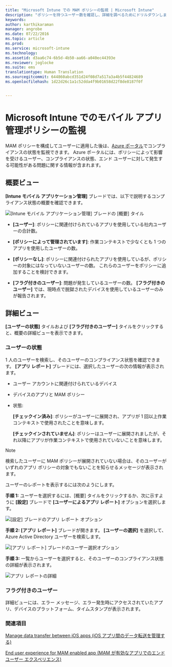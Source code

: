 ```yaml
---
title: "Microsoft Intune での MAM ポリシーの監視 | Microsoft Intune"
description: "ポリシーを持つユーザー数を確認し、詳細を調べるためにドリルダウンします。"
keywords: 
author: karthikaraman
manager: angrobe
ms.date: 07/22/2016
ms.topic: article
ms.prod: 
ms.service: microsoft-intune
ms.technology: 
ms.assetid: d3aa6c74-6b5d-4b50-aa66-a040ec44393e
ms.reviewer: joglocke
ms.suite: ems
translationtype: Human Translation
ms.sourcegitcommit: 644860abcd351d24f08d7a517a3a4b5f44824689
ms.openlocfilehash: 1d22d26c1a1c52dda4f9b01658d22f8de8187f0f


---
```


# Microsoft Intune でのモバイル アプリ管理ポリシーの監視
MAM ポリシーを構成してユーザーに適用した後は、[Azure ポータル](https://portal.azure.com)でコンプライアンスの状態を監視できます。 Azure ポータルには、ポリシーによって影響を受けるユーザー、コンプライアンスの状態、エンド ユーザーに対して発生する可能性がある問題に関する情報が含まれます。
## 概要ビュー
**[Intune モバイル アプリケーション管理]** ブレードでは、以下で説明するコンプライアンス状態の概要を確認できます。


![[Intune モバイル アプリケーション管理] ブレードの [概要] タイル](../media/mam-azure-portal-user-status-summary.png)

-   **[ユーザー]**: ポリシーに関連付けられているアプリを使用している社内ユーザーの合計数。

-   **[ポリシーによって管理されています]**: 作業コンテキストで少なくとも 1 つのアプリを使用したユーザーの数。

-   **[ポリシーなし]**: ポリシーに関連付けられたアプリを使用しているが、ポリシーの対象にはなっていないユーザーの数。  これらのユーザーをポリシーに追加することを検討できます。

- **[フラグ付きのユーザー]**: 問題が発生しているユーザーの数。 **[フラグ付きのユーザー]** では、現時点で脱獄されたデバイスを使用しているユーザーのみが報告されます。


## 詳細ビュー
**[ユーザーの状態]** タイルおよび **[フラグ付きのユーザー]** タイルをクリックすると、概要の詳細ビューを表示できます。

### ユーザーの状態
1 人のユーザーを検索し、そのユーザーのコンプライアンス状態を確認できます。 **[アプリ レポート]** ブレードには、選択したユーザーの次の情報が表示されます。
- ユーザー アカウントに関連付けられているデバイス
- デバイスのアプリと MAM ポリシー
- 状態:

  **[チェックイン済み]**: ポリシーがユーザーに展開され、アプリが 1 回以上作業コンテキストで使用されたことを意味します。

  **[チェックインされていません]**: ポリシーはユーザーに展開されましたが、それ以降にアプリが作業コンテキストで使用されていないことを意味します。

>[!NOTE]
> 検索したユーザーに MAM ポリシーが展開されていない場合は、そのユーザーがいずれのアプリ ポリシーの対象でもないことを知らせるメッセージが表示されます。

ユーザーのレポートを表示するには次のようにします。

**手順 1:** ユーザーを選択するには、[概要] タイルをクリックするか、次に示すように **[設定]** ブレードで **[ユーザーによるアプリ レポート]** オプションを選択します。

![[設定] ブレードのアプリ レポート オプション](../media/mam-azure-portal-app-reporting-by-user-settings-blade.png)

**手順 2:** **[アプリ レポート]** ブレードが開きます。 **[ユーザーの選択]** を選択して、Azure Active Directory ユーザーを検索します。

![[アプリ レポート] ブレードのユーザー選択オプション](../media/mam-azure-portal-app-reporting-select-user.png)

**手順 3:** 一覧からユーザーを選択すると、そのユーザーのコンプライアンス状態の詳細が表示されます。

![アプリ レポートの詳細](../media/mam-azure-portal-app-reporting-by-user.png)
### フラグ付きのユーザー
詳細ビューには、エラー メッセージ、エラー発生時にアクセスされていたアプリ、デバイスのプラットフォーム、タイムスタンプが表示されます。  

### 関連項目
[Manage data transfer between iOS apps (iOS アプリ間のデータ転送を管理する)](manage-data-transfer-between-ios-apps-with-microsoft-intune.md)

[End user experience for MAM enabled app (MAM が有効なアプリでのエンド ユーザー エクスペリエンス)](end-user-experience-for-mam-enabled-apps-with-microsoft-intune.md)



<!--HONumber=Jul16_HO4-->


